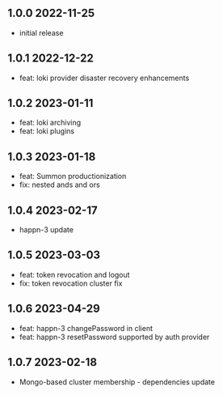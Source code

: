 1.0.0 2022-11-25
-----------------
- initial release

1.0.1  2022-12-22
-----------------
  - feat: loki provider disaster recovery enhancements

1.0.2 2023-01-11
-----------------
  - feat: loki archiving
  - feat: loki plugins

1.0.3 2023-01-18
-----------------
  - feat: Summon productionization
  - fix: nested ands and ors

1.0.4 2023-02-17
-----------------
  - happn-3 update

1.0.5 2023-03-03
-----------------
  - feat: token revocation and logout
  - fix: token revocation cluster fix

1.0.6 2023-04-29
-----------------
  - feat: happn-3 changePassword in client
  - feat: happn-3 resetPassword supported by auth provider

1.0.7 2023-02-18
-----------------
  - Mongo-based cluster membership - dependencies update
